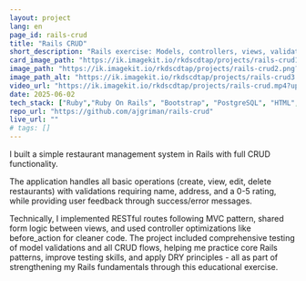 ```yaml
---
layout: project
lang: en
page_id: rails-crud
title: "Rails CRUD"
short_description: "Rails exercise: Models, controllers, views, validations, testing. Built during Le Wagon bootcamp."
card_image_path: "https://ik.imagekit.io/rkdscdtap/projects/rails-crud1.png?updatedAt=1748903274192"
image_path: "https://ik.imagekit.io/rkdscdtap/projects/rails-crud2.png?updatedAt=1748903412476"
image_path_alt: "https://ik.imagekit.io/rkdscdtap/projects/rails-crud3.png?updatedAt=1748903616335"
video_url: "https://ik.imagekit.io/rkdscdtap/projects/rails-crud.mp4?updatedAt=1748906758715"
date: 2025-06-02
tech_stack: ["Ruby","Ruby On Rails", "Bootstrap", "PostgreSQL", "HTML", "Git"]
repo_url: "https://github.com/ajgriman/rails-crud"
live_url: ""
# tags: []
---
```


I built a simple restaurant management system in Rails with full CRUD functionality. 

The application handles all basic operations (create, view, edit, delete restaurants) with validations requiring name, address, and a 0-5 rating, while providing user feedback through success/error messages. 

Technically, I implemented RESTful routes following MVC pattern, shared form logic between views, and used controller optimizations like before_action for cleaner code. The project included comprehensive testing of model validations and all CRUD flows, helping me practice core Rails patterns, improve testing skills, and apply DRY principles - all as part of strengthening my Rails fundamentals through this educational exercise.

